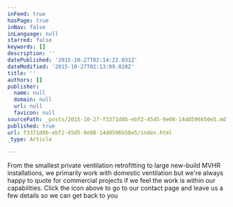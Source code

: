 ```yaml
---
inFeed: true
hasPage: true
inNav: false
inLanguage: null
starred: false
keywords: []
description: ''
datePublished: '2015-10-27T02:14:22.031Z'
dateModified: '2015-10-27T02:13:09.028Z'
title: ''
authors: []
publisher:
  name: null
  domain: null
  url: null
  favicon: null
sourcePath: _posts/2015-10-27-f3371d8b-ebf2-45d5-9e08-14dd596b50e5.md
published: true
url: f3371d8b-ebf2-45d5-9e08-14dd596b50e5/index.html
_type: Article

---
```

From the smallest private ventilation retrofitting to large new-build MVHR installations, we primarily work with domestic ventilation but we're always happy to quote for commercial projects if we feel the work is within our capabilities. Click the icon above to go to our contact page and leave us a few details so we can get back to you